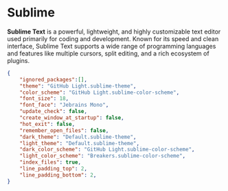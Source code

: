 # Sublime

**Sublime Text** is a powerful, lightweight, and highly customizable text editor used primarily for coding and development. Known for its speed and clean interface, Sublime Text supports a wide range of programming languages and features like multiple cursors, split editing, and a rich ecosystem of plugins. 

```json
{
	"ignored_packages":[],
	"theme": "GitHub Light.sublime-theme",
	"color_scheme": "GitHub Light.sublime-color-scheme",
	"font_size": 18,
	"font_face": "Jebrains Mono",
	"update_check": false,
	"create_window_at_startup": false,
	"hot_exit": false,
	"remember_open_files": false,
	"dark_theme": "Default.sublime-theme",
	"light_theme": "Default.sublime-theme",
	"dark_color_scheme": "GitHub Light.sublime-color-scheme",
	"light_color_scheme": "Breakers.sublime-color-scheme",
	"index_files": true,
	"line_padding_top": 2,
	"line_padding_bottom": 2,
}
```
